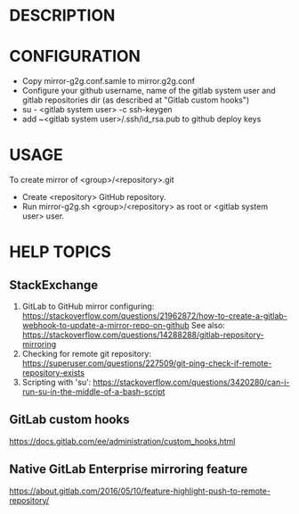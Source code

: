 # DESCRIPTION


# CONFIGURATION
* Copy mirror-g2g.conf.samle to mirror.g2g.conf
* Configure your github username, name of the gitlab system user and gitlab repositories dir (as described at "Gitlab custom hooks")
* su - \<gitlab system user> -c ssh-keygen
* add ~\<gitlab system user>/.ssh/id_rsa.pub to github deploy keys

# USAGE
To create mirror of \<group>/\<repository>.git
* Create \<repository> GitHub repository.
* Run mirror-g2g.sh \<group>/\<repository> as root or \<gitlab system user> user.

# HELP TOPICS
## StackExchange
1. GitLab to GitHub mirror configuring: https://stackoverflow.com/questions/21962872/how-to-create-a-gitlab-webhook-to-update-a-mirror-repo-on-github
	See also:
		https://stackoverflow.com/questions/14288288/gitlab-repository-mirroring
2. Checking for remote git repository: https://superuser.com/questions/227509/git-ping-check-if-remote-repository-exists
3. Scripting with 'su': https://stackoverflow.com/questions/3420280/can-i-run-su-in-the-middle-of-a-bash-script

## GitLab custom hooks
https://docs.gitlab.com/ee/administration/custom_hooks.html

## Native GitLab Enterprise mirroring feature
https://about.gitlab.com/2016/05/10/feature-highlight-push-to-remote-repository/
